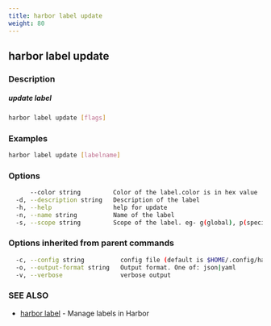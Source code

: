 ```yaml
---
title: harbor label update
weight: 80
---
```

## harbor label update

### Description

##### update label

```sh
harbor label update [flags]
```

### Examples

```sh
harbor label update [labelname]
```

### Options

```sh
      --color string         Color of the label.color is in hex value
  -d, --description string   Description of the label
  -h, --help                 help for update
  -n, --name string          Name of the label
  -s, --scope string         Scope of the label. eg- g(global), p(specific project) (default "g")
```

### Options inherited from parent commands

```sh
  -c, --config string          config file (default is $HOME/.config/harbor-cli/config.yaml)
  -o, --output-format string   Output format. One of: json|yaml
  -v, --verbose                verbose output
```

### SEE ALSO

* [harbor label](harbor-label.md)	 - Manage labels in Harbor

